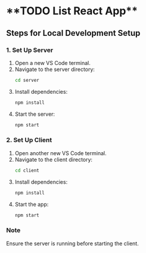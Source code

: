 <h1>**TODO List React App**</h1>

## Steps for Local Development Setup

### 1. Set Up Server

1. Open a new VS Code terminal.
2. Navigate to the server directory:
    ```sh
    cd server
    ```
3. Install dependencies:
    ```sh
    npm install
    ```
4. Start the server:
    ```sh
    npm start
    ```

### 2. Set Up Client

1. Open another new VS Code terminal.
2. Navigate to the client directory:
    ```sh
    cd client
    ```
3. Install dependencies:
    ```sh
    npm install
    ```
4. Start the app:
    ```sh
    npm start
    ```

### Note
Ensure the server is running before starting the client.
